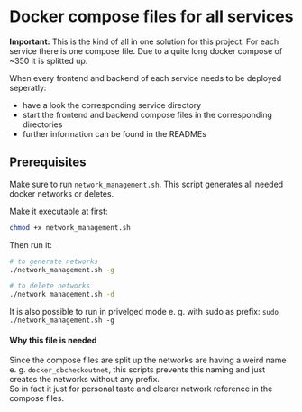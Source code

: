 # Docker compose files for all services
**Important:** This is the kind of all in one solution for this project.
For each service there is one compose file. Due to a quite long docker compose of ~350 it is splitted up.  

When every frontend and backend of each service needs to be deployed seperatly: 
 * have a look the corresponding service directory
 * start the frontend and backend compose files in the corresponding directories
 * further information can be found in the READMEs

## Prerequisites
Make sure to run `network_management.sh`. This script generates all needed docker networks or deletes. 

Make it executable at first:
```bash
chmod +x network_management.sh
```

Then run it:
```bash
# to generate networks
./network_management.sh -g

# to delete networks
./network_management.sh -d
```

It is also possible to run in privelged mode e. g. with sudo as prefix: `sudo ./network_management.sh -g` 

#### Why this file is needed
Since the compose files are split up the networks are having a weird name e. g. `docker_dbcheckoutnet`, this scripts prevents this naming and just creates the networks without any prefix.   
So in fact it just for personal taste and clearer network reference in the compose files.
